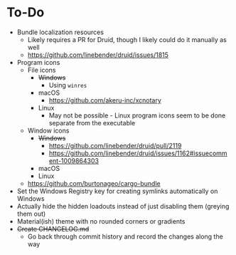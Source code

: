 # To-Do
- Bundle localization resources
  - Likely requires a PR for Druid, though I likely could do it manually as well
  - https://github.com/linebender/druid/issues/1815
- Program icons
  - File icons
    - ~~Windows~~
      - Using `winres`
    - macOS
      - https://github.com/akeru-inc/xcnotary
    - Linux
      - May not be possible - Linux program icons seem to be done separate from the executable
  - Window icons
    - ~~Windows~~
      - https://github.com/linebender/druid/pull/2119
      - https://github.com/linebender/druid/issues/1162#issuecomment-1009864303
    - macOS
    - Linux
  - https://github.com/burtonageo/cargo-bundle
- Set the Windows Registry key for creating symlinks automatically on Windows
- Actually hide the hidden loadouts instead of just disabling them (greying them out)
- Material(ish) theme with no rounded corners or gradients
- ~~Create CHANGELOG.md~~
  - Go back through commit history and record the changes along the way
